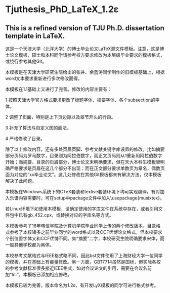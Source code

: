 # Tjuthesis_PhD_LaTeX_1.2ε

## This is a refined version of TJU Ph.D. dissertation template in LaTeX. 

这是一个天津大学（北洋大学）的博士毕业论文LaTeX源文件模板。注意，这是博士论文模板，硕士和本科同学请参考校方要求修改为本层级毕业要求的模板格式，或绕行参考其他Git。

本模板是在天津大学研究生院给出的张井、余蓝涛同学制作的旧模板基础上，根据word文本要求重新进行多次修改而得。

本模板在1.1基础上又进行了完善。修改的内容主要有：

1 按照天津大学官方格式要求更改了标题字体、摘要字体、各个subsection的字体。

2 调整了页面，特别是上下页边距以及章节开头的行距。

3 补充了算法与自定义图的画法。

4 严格修改了目录。

除了以上修改内容，还有多处页眉页脚、参考文献关键字库设置的修改。比如摘要部分页码为罗马数字，目录则为阿拉伯数字，而正文页码则从1重新用阿拉伯数字开始；而摘要、目录的页眉部分，博士论文未明确要求，但在天大本科生模板里明确严格要求是页眉在这几个部分不出现；而在正文部分要求单数页为章名，偶数页面为对应的“xx毕业论文”。这几处修改在其他Git模板都未有解决方法，仅本模板解决了此问题。

本模板在Windows系统下的CTeX套装和texlive套装环境下均可实现编译。有对加入乐谱内容需要时，可在setup中package文件中加入\usepackage{musixtex}。

若Linux环境下如使用本模板，请确定使用的字库文件在系统中存在，或者引用文件包中已有gb_452.cpx，或替换对应的字库名等方式。

本模板参考了16年电信学院及计算机学院毕业同学上传的两个修改版本。目录格式参考了本校诸多之前毕业同学的word格式以及CCF优博论文格式。但本校要求个别位置字体又和CCF优博不同。如“摘要”二字，本校研究生院明确要求宋体，而一般其他学校都为黑体。

本校参考文献格式与IEEE格式略不同，因此bst文件使用了上海财经大学一位同学的模板，并在基础上有痕量修改。另一方面，GBT7714虽然是国标，但实际各校的参考文献标准很多接近IEEE格式，如对会议论文的引用，需要在会议名前加“In:”，本模板已添加相应修改。

本模板已较为完善，版本命名为1.2ε，有开发LyX模板的同学可进行格式参考。
